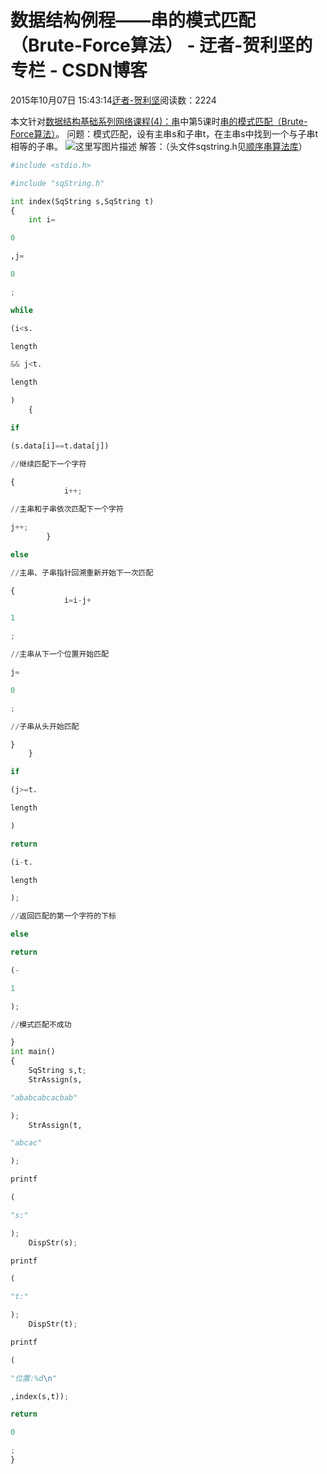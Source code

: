 
# 数据结构例程——串的模式匹配（Brute-Force算法） - 迂者-贺利坚的专栏 - CSDN博客

2015年10月07日 15:43:14[迂者-贺利坚](https://me.csdn.net/sxhelijian)阅读数：2224


本文针对[数据结构基础系列网络课程(4)：串](http://edu.csdn.net/course/detail/1434)中第5课时[串的模式匹配（Brute-Force算法）](http://edu.csdn.net/course/detail/1434/22570)。
问题：模式匹配，设有主串s和子串t，在主串s中找到一个与子串t相等的子串。
![这里写图片描述](https://img-blog.csdn.net/20151007154125581)
解答：（头文件sqstring.h见[顺序串算法库](http://blog.csdn.net/sxhelijian/article/details/48573133)）
```python
#include <stdio.h>
```
```python
#include "sqString.h"
```
```python
int index(SqString s,SqString t)
{
    int i=
```
```python
0
```
```python
,j=
```
```python
0
```
```python
;
```
```python
while
```
```python
(i<s.
```
```python
length
```
```python
&& j<t.
```
```python
length
```
```python
)
    {
```
```python
if
```
```python
(s.data[i]==t.data[j])
```
```python
//继续匹配下一个字符
```
```python
{
            i++;
```
```python
//主串和子串依次匹配下一个字符
```
```python
j++;
        }
```
```python
else
```
```python
//主串、子串指针回溯重新开始下一次匹配
```
```python
{
            i=i-j+
```
```python
1
```
```python
;
```
```python
//主串从下一个位置开始匹配
```
```python
j=
```
```python
0
```
```python
;
```
```python
//子串从头开始匹配
```
```python
}
    }
```
```python
if
```
```python
(j>=t.
```
```python
length
```
```python
)
```
```python
return
```
```python
(i-t.
```
```python
length
```
```python
);
```
```python
//返回匹配的第一个字符的下标
```
```python
else
```
```python
return
```
```python
(-
```
```python
1
```
```python
);
```
```python
//模式匹配不成功
```
```python
}
int main()
{
    SqString s,t;
    StrAssign(s,
```
```python
"ababcabcacbab"
```
```python
);
    StrAssign(t,
```
```python
"abcac"
```
```python
);
```
```python
printf
```
```python
(
```
```python
"s:"
```
```python
);
    DispStr(s);
```
```python
printf
```
```python
(
```
```python
"t:"
```
```python
);
    DispStr(t);
```
```python
printf
```
```python
(
```
```python
"位置:%d\n"
```
```python
,index(s,t));
```
```python
return
```
```python
0
```
```python
;
}
```


